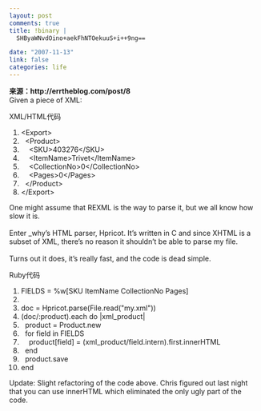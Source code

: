 ```yaml
--- 
layout: post
comments: true
title: !binary |
  SHByaWNvdOino+aekFhNTOekuuS+i++9ng==

date: "2007-11-13"
link: false
categories: life
---
```

<p><strong>来源：http://errtheblog.com/post/8</strong><br />
Given a piece of XML:</p>
<div class="codeText">
<div class="codeHead">XML/HTML代码</div>
<ol start="1" class="dp-xml">
    <li class="alt"><span><span class="tag">&lt;</span><span class="tag-name">Export</span><span class="tag">&gt;</span><span>&nbsp;&nbsp;</span></span></li>
    <li class=""><span>&nbsp;&nbsp;<span class="tag">&lt;</span><span class="tag-name">Product</span><span class="tag">&gt;</span><span>&nbsp;&nbsp;</span></span></li>
    <li class="alt"><span>&nbsp;&nbsp;&nbsp;&nbsp;<span class="tag">&lt;</span><span class="tag-name">SKU</span><span class="tag">&gt;</span><span>403276</span><span class="tag">&lt;/</span><span class="tag-name">SKU</span><span class="tag">&gt;</span><span>&nbsp;&nbsp;</span></span></li>
    <li class=""><span>&nbsp;&nbsp;&nbsp;&nbsp;<span class="tag">&lt;</span><span class="tag-name">ItemName</span><span class="tag">&gt;</span><span>Trivet</span><span class="tag">&lt;/</span><span class="tag-name">ItemName</span><span class="tag">&gt;</span><span>&nbsp;&nbsp;</span></span></li>
    <li class="alt"><span>&nbsp;&nbsp;&nbsp;&nbsp;<span class="tag">&lt;</span><span class="tag-name">CollectionNo</span><span class="tag">&gt;</span><span>0</span><span class="tag">&lt;/</span><span class="tag-name">CollectionNo</span><span class="tag">&gt;</span><span>&nbsp;&nbsp;</span></span></li>
    <li class=""><span>&nbsp;&nbsp;&nbsp;&nbsp;<span class="tag">&lt;</span><span class="tag-name">Pages</span><span class="tag">&gt;</span><span>0</span><span class="tag">&lt;/</span><span class="tag-name">Pages</span><span class="tag">&gt;</span><span>&nbsp;&nbsp;</span></span></li>
    <li class="alt"><span>&nbsp;&nbsp;<span class="tag">&lt;/</span><span class="tag-name">Product</span><span class="tag">&gt;</span><span>&nbsp;&nbsp;</span></span></li>
    <li class=""><span><span class="tag">&lt;/</span><span class="tag-name">Export</span><span class="tag">&gt;</span><span>&nbsp;&nbsp;</span></span></li>
</ol>
</div>
<p>One might assume that REXML is the way to parse it, but we all know how slow it is.<br />
<br />
Enter _why&rsquo;s HTML parser, Hpricot. It&rsquo;s written in C and since XHTML is a subset of XML, there&rsquo;s no reason it shouldn&rsquo;t be able to parse my file.<br />
<br />
Turns out it does, it&rsquo;s really fast, and the code is dead simple.</p>
<div class="codeText">
<div class="codeHead">Ruby代码</div>
<ol start="1" class="dp-rb">
    <li class="alt"><span><span>FIELDS&nbsp;=&nbsp;%w[SKU&nbsp;ItemName&nbsp;CollectionNo&nbsp;Pages]&nbsp;&nbsp;</span></span></li>
    <li class=""><span>&nbsp;&nbsp;</span></li>
    <li class="alt"><span>doc&nbsp;=&nbsp;Hpricot.parse(<span class="builtin">File</span><span>.read(</span><span class="string">&quot;my.xml&quot;</span><span>))&nbsp;&nbsp;</span></span></li>
    <li class=""><span>(doc/<span class="symbol">:product</span><span>).</span><span class="keyword">each</span><span>&nbsp;</span><span class="keyword">do</span><span>&nbsp;|xml_product|&nbsp;&nbsp;</span></span></li>
    <li class="alt"><span>&nbsp;&nbsp;product&nbsp;=&nbsp;Product.<span class="keyword">new</span><span>&nbsp;&nbsp;</span></span></li>
    <li class=""><span>&nbsp;&nbsp;<span class="keyword">for</span><span>&nbsp;field&nbsp;</span><span class="keyword">in</span><span>&nbsp;FIELDS&nbsp;&nbsp;</span></span></li>
    <li class="alt"><span>&nbsp;&nbsp;&nbsp;&nbsp;product[field]&nbsp;=&nbsp;(xml_product/field.intern).first.innerHTML&nbsp;&nbsp;</span></li>
    <li class=""><span>&nbsp;&nbsp;<span class="keyword">end</span><span>&nbsp;&nbsp;</span></span></li>
    <li class="alt"><span>&nbsp;&nbsp;product.save&nbsp;&nbsp;</span></li>
    <li class=""><span><span class="keyword">end</span><span>&nbsp;&nbsp;</span></span></li>
</ol>
</div>
<p>Update: Slight refactoring of the code above. Chris figured out last night that you can use innerHTML which eliminated the only ugly part of the code.</p>
